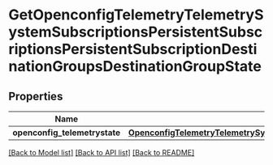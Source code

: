 # GetOpenconfigTelemetryTelemetrySystemSubscriptionsPersistentSubscriptionsPersistentSubscriptionDestinationGroupsDestinationGroupState

## Properties
Name | Type | Description | Notes
------------ | ------------- | ------------- | -------------
**openconfig_telemetrystate** | [**OpenconfigTelemetryTelemetrySystemOpenconfigtelemetrytelemetrysystemDestinationgroupsConfig**](OpenconfigTelemetryTelemetrySystemOpenconfigtelemetrytelemetrysystemDestinationgroupsConfig.md) |  | [optional] 

[[Back to Model list]](../README.md#documentation-for-models) [[Back to API list]](../README.md#documentation-for-api-endpoints) [[Back to README]](../README.md)


